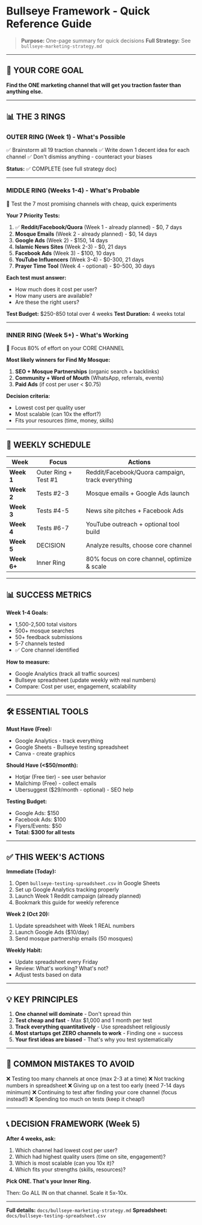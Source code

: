 # Bullseye Framework - Quick Reference Guide

> **Purpose:** One-page summary for quick decisions
> **Full Strategy:** See `bullseye-marketing-strategy.md`

---

## 🎯 YOUR CORE GOAL
**Find the ONE marketing channel that will get you traction faster than anything else.**

---

## 📊 THE 3 RINGS

### OUTER RING (Week 1) - What's Possible
✅ Brainstorm all 19 traction channels
✅ Write down 1 decent idea for each channel
✅ Don't dismiss anything - counteract your biases

**Status:** ✅ COMPLETE (see full strategy doc)

---

### MIDDLE RING (Weeks 1-4) - What's Probable
🔄 Test the 7 most promising channels with cheap, quick experiments

**Your 7 Priority Tests:**
1. ✅ **Reddit/Facebook/Quora** (Week 1 - already planned) - $0, 7 days
2. **Mosque Emails** (Week 2 - already planned) - $0, 14 days
3. **Google Ads** (Week 2) - $150, 14 days
4. **Islamic News Sites** (Week 2-3) - $0, 21 days
5. **Facebook Ads** (Week 3) - $100, 10 days
6. **YouTube Influencers** (Week 3-4) - $0-300, 21 days
7. **Prayer Time Tool** (Week 4 - optional) - $0-500, 30 days

**Each test must answer:**
- How much does it cost per user?
- How many users are available?
- Are these the right users?

**Test Budget:** $250-850 total over 4 weeks
**Test Duration:** 4 weeks total

---

### INNER RING (Week 5+) - What's Working
🎯 Focus 80% of effort on your CORE CHANNEL

**Most likely winners for Find My Mosque:**
1. **SEO + Mosque Partnerships** (organic search + backlinks)
2. **Community + Word of Mouth** (WhatsApp, referrals, events)
3. **Paid Ads** (if cost per user < $0.75)

**Decision criteria:**
- Lowest cost per quality user
- Most scalable (can 10x the effort?)
- Fits your resources (time, money, skills)

---

## 📅 WEEKLY SCHEDULE

| Week | Focus | Actions |
|------|-------|---------|
| **Week 1** | Outer Ring + Test #1 | Reddit/Facebook/Quora campaign, track everything |
| **Week 2** | Tests #2-3 | Mosque emails + Google Ads launch |
| **Week 3** | Tests #4-5 | News site pitches + Facebook Ads |
| **Week 4** | Tests #6-7 | YouTube outreach + optional tool build |
| **Week 5** | DECISION | Analyze results, choose core channel |
| **Week 6+** | Inner Ring | 80% focus on core channel, optimize & scale |

---

## 📊 SUCCESS METRICS

**Week 1-4 Goals:**
- 1,500-2,500 total visitors
- 500+ mosque searches
- 50+ feedback submissions
- 5-7 channels tested
- ✅ Core channel identified

**How to measure:**
- Google Analytics (track all traffic sources)
- Bullseye spreadsheet (update weekly with real numbers)
- Compare: Cost per user, engagement, scalability

---

## 🛠️ ESSENTIAL TOOLS

**Must Have (Free):**
- Google Analytics - track everything
- Google Sheets - Bullseye testing spreadsheet
- Canva - create graphics

**Should Have (<$50/month):**
- Hotjar (Free tier) - see user behavior
- Mailchimp (Free) - collect emails
- Ubersuggest ($29/month - optional) - SEO help

**Testing Budget:**
- Google Ads: $150
- Facebook Ads: $100
- Flyers/Events: $50
- **Total: $300 for all tests**

---

## ✅ THIS WEEK'S ACTIONS

**Immediate (Today):**
1. Open `bullseye-testing-spreadsheet.csv` in Google Sheets
2. Set up Google Analytics tracking properly
3. Launch Week 1 Reddit campaign (already planned)
4. Bookmark this guide for weekly reference

**Week 2 (Oct 20):**
1. Update spreadsheet with Week 1 REAL numbers
2. Launch Google Ads ($10/day)
3. Send mosque partnership emails (50 mosques)

**Weekly Habit:**
- Update spreadsheet every Friday
- Review: What's working? What's not?
- Adjust tests based on data

---

## 💡 KEY PRINCIPLES

1. **One channel will dominate** - Don't spread thin
2. **Test cheap and fast** - Max $1,000 and 1 month per test
3. **Track everything quantitatively** - Use spreadsheet religiously
4. **Most startups get ZERO channels to work** - Finding one = success
5. **Your first ideas are biased** - That's why you test systematically

---

## 🚨 COMMON MISTAKES TO AVOID

❌ Testing too many channels at once (max 2-3 at a time)
❌ Not tracking numbers in spreadsheet
❌ Giving up on a test too early (need 7-14 days minimum)
❌ Continuing to test after finding your core channel (focus instead!)
❌ Spending too much on tests (keep it cheap!)

---

## 📞 DECISION FRAMEWORK (Week 5)

**After 4 weeks, ask:**

1. Which channel had lowest cost per user?
2. Which had highest quality users (time on site, engagement)?
3. Which is most scalable (can you 10x it)?
4. Which fits your strengths (skills, resources)?

**Pick ONE. That's your Inner Ring.**

Then: Go ALL IN on that channel. Scale it 5x-10x.

---

**Full details:** `docs/bullseye-marketing-strategy.md`
**Spreadsheet:** `docs/bullseye-testing-spreadsheet.csv`
